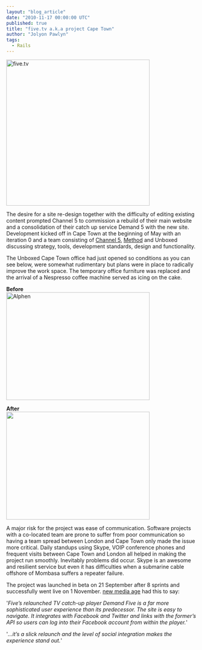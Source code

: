 ```yaml
---
layout: "blog_article"
date: "2010-11-17 00:00:00 UTC"
published: true
title: "five.tv a.k.a project Cape Town"
author: "Jolyon Pawlyn"
tags:
  - Rails
---
```


<p><a href="http://www.five.tv/"><img width="380" height="386" alt="five.tv" src="/uploads/Image/five_tv.png" /><br />
</a></p>
<p>The desire for a site re-design together with the difficulty of editing existing content prompted Channel 5 to commission a rebuild of their main website and a consolidation of their catch up service Demand 5 with the new site. Development kicked off in Cape Town at the beginning of May with an iteration 0 and a team consisting of <a href="http://www.five.tv/">Channel 5</a>, <a href="http://method.com/">Method</a> and Unboxed discussing strategy, tools, development standards, design and functionality.</p>
<p>The Unboxed Cape Town office had just opened so conditions as you can see below, were somewhat rudimentary but plans were in place to radically improve the work space. The temporary office furniture was replaced and the arrival of a Nespresso coffee machine served as icing on the cake.</p>
<p><strong>Before</strong><br />
<img width="380" height="285" alt="Alphen" src="/uploads/Image/alphen_before.jpg" /></p>
<p><strong>After</strong><br />
<img width="380" height="285" alt="" src="/uploads/Image/alphen_after.jpg" /></p>
<p>A major risk for the project was ease of communication. Software projects with a co-located team are prone to suffer from poor communication so having a team spread between London and Cape Town only made the issue more critical. Daily standups using Skype, VOIP conference phones and frequent visits between Cape Town and London all helped in making the project run smoothly. Inevitably problems did occur. Skype is an awesome and resilient service but even it has difficulties when a submarine cable offshore of Mombasa suffers a repeater failure.</p>
<p>The project was launched in beta on 21 September after 8 sprints and successfully went live on 1 November. <a href="http://www.nma.co.uk/home/site-inspection/demand-five/3020378.article">new media age</a> had this to say:</p>
<p style="text-align: left;">'<em>Five&rsquo;s relaunched TV catch-up player Demand Five is a far more sophisticated user experience than its predecessor. The site is easy to navigate. It integrates with Facebook and Twitter and links with the former&rsquo;s API so users can log into their Facebook account from within the player.</em>'</p>
<p style="text-align: left;">'<em>...it&rsquo;s a slick relaunch and the level of social integration makes the experience stand out.</em>'</p>
